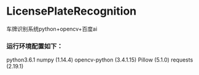 # LicensePlateRecognition
车牌识别系统python+opencv+百度ai

### 运行环境配置如下：
python3.6.1
numpy (1.14.4)
opencv-python (3.4.1.15)
Pillow (5.1.0)
requests (2.19.1)
